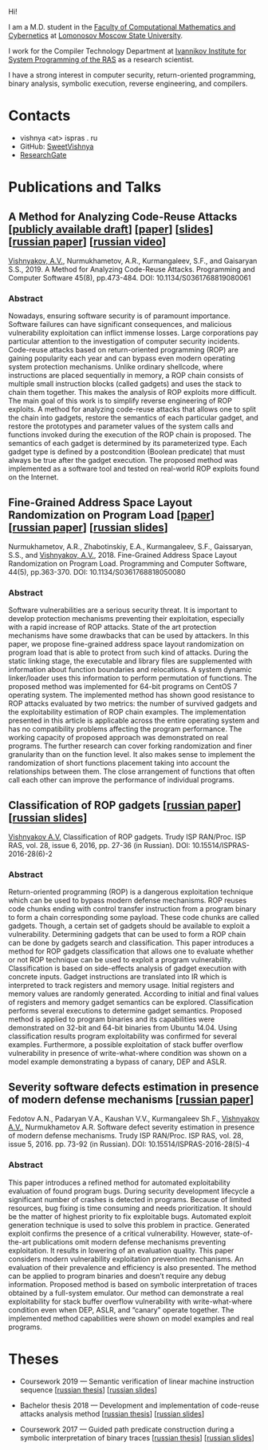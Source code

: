 Hi!

I am a M.D. student in the [Faculty of Computational Mathematics and Cybernetics](https://cs.msu.ru/en) at [Lomonosov Moscow State University](https://www.msu.ru/en/).

I work for the Compiler Technology Department at [Ivannikov Institute for System Programming of the RAS](http://www.ispras.ru/en/) as a research scientist.

I have a strong interest in computer security, return-oriented programming, binary analysis, symbolic execution, reverse engineering, and compilers.

# Contacts

 * vishnya&nbsp;\<at\>&nbsp;ispras&nbsp;.&nbsp;ru
 * GitHub: [SweetVishnya](https://github.com/SweetVishnya)
 * [ResearchGate](https://www.researchgate.net/profile/Alexey_Vishnyakov)

# Publications and Talks

## A Method for Analyzing Code-Reuse Attacks \[[publicly&nbsp;available&nbsp;draft](vishnyakov19-draft.pdf)\] \[[paper](https://link.springer.com/article/10.1134/S0361768819080061)\] \[[slides](vishnyakov-isprasopen2018.pdf)\] \[[russian&nbsp;paper](http://www.ispras.ru/proceedings/docs/2018/30/5/isp_30_2018_5_31.pdf)\] \[[russian&nbsp;video](https://vimeo.com/298786113)\]

<u>Vishnyakov, A.V.</u>, Nurmukhametov, A.R., Kurmangaleev, S.F., and Gaisaryan S.S., 2019. A Method for Analyzing Code-Reuse Attacks. Programming and Computer Software 45(8), pp.473-484. DOI: 10.1134/S0361768819080061

### Abstract

Nowadays, ensuring software security is of paramount importance. Software failures can have significant consequences, and malicious vulnerability exploitation can inflict immense losses. Large corporations pay particular attention to the investigation of computer security incidents. Code-reuse attacks based on return-oriented programming (ROP) are gaining popularity each year and can bypass even modern operating system protection mechanisms. Unlike ordinary shellcode, where instructions are placed sequentially in memory, a ROP chain consists of multiple small instruction blocks (called gadgets) and uses the stack to chain them together. This makes the analysis of ROP exploits more difficult. The main goal of this work is to simplify reverse engineering of ROP exploits. A method for analyzing code-reuse attacks that allows one to split the chain into gadgets, restore the semantics of each particular gadget, and restore the prototypes and parameter values of the system calls and functions invoked during the execution of the ROP chain is proposed. The semantics of each gadget is determined by its parameterized type. Each gadget type is defined by a postcondition (Boolean predicate) that must always be true after the gadget execution. The proposed method was implemented as a software tool and tested on real-world ROP exploits found on the Internet.

## Fine-Grained Address Space Layout Randomization on Program Load \[[paper](https://link.springer.com/article/10.1134%2FS0361768818050080)\] \[[russian&nbsp;paper](https://www.ispras.ru/proceedings/docs/2017/29/6/isp_29_2017_6_163.pdf)\] \[[russian&nbsp;slides](https://nurmukhametov.com/fine_grained_aslr.ru.pdf)\]

Nurmukhametov, A.R., Zhabotinskiy, E.A., Kurmangaleev, S.F., Gaissaryan, S.S., and <u>Vishnyakov, A.V.</u>, 2018. Fine-Grained Address Space Layout Randomization on Program Load. Programming and Computer Software, 44(5), pp.363-370. DOI: 10.1134/S0361768818050080

### Abstract

Software vulnerabilities are a serious security threat. It is important to develop protection mechanisms preventing their exploitation, especially with a rapid increase of ROP attacks. State of the art protection mechanisms have some drawbacks that can be used by attackers. In this paper, we propose fine-grained address space layout randomization on program load that is able to protect from such kind of attacks. During the static linking stage, the executable and library files are supplemented with information about function boundaries and relocations. A system dynamic linker/loader uses this information to perform permutation of functions. The proposed method was implemented for 64-bit programs on CentOS 7 operating system. The implemented method has shown good resistance to ROP attacks evaluated by two metrics: the number of survived gadgets and the exploitability estimation of ROP chain examples. The implementation presented in this article is applicable across the entire operating system and has no compatibility problems affecting the program performance. The working capacity of proposed approach was demonstrated on real programs. The further research can cover forking randomization and finer granularity than on the function level. It also makes sense to implement the randomization of short functions placement taking into account the relationships between them. The close arrangement of functions that often call each other can improve the performance of individual programs.

## Classification of ROP gadgets \[[russian&nbsp;paper](http://www.ispras.ru/proceedings/docs/2016/28/6/isp_28_2016_6_27.pdf)\] \[[russian&nbsp;slides](gadgets.pdf)\]

<u>Vishnyakov A.V.</u> Classification of ROP gadgets. Trudy ISP RAN/Proc. ISP RAS, vol. 28, issue 6, 2016, pp. 27-36 (in Russian). DOI: 10.15514/ISPRAS-2016-28(6)-2

### Abstract

Return-oriented programming (ROP) is a dangerous exploitation technique which can be used to bypass modern defense mechanisms. ROP reuses code chunks ending with control transfer instruction from a program binary to form a chain corresponding some payload. These code chunks are called gadgets. Though, a certain set of gadgets should be available to exploit a vulnerability. Determining gadgets that can be used to form a ROP chain can be done by gadgets search and classification. This paper introduces a method for ROP gadgets classification that allows one to evaluate whether or not ROP technique can be used to exploit a program vulnerability. Classification is based on side-effects analysis of gadget execution with concrete inputs. Gadget instructions are translated into IR which is interpreted to track registers and memory usage. Initial registers and memory values are randomly generated. According to initial and final values of registers and memory gadget semantics can be explored. Classification performs several executions to determine gadget semantics. Proposed method is applied to program binaries and its capabilities were demonstrated on 32-bit and 64-bit binaries from Ubuntu 14.04. Using classification results program exploitability was confirmed for several examples. Furthermore, a possible exploitation of stack buffer overflow vulnerability in presence of write-what-where condition was shown on a model example demonstrating a bypass of canary, DEP and ASLR.

## Severity software defects estimation in presence of modern defense mechanisms \[[russian&nbsp;paper](http://www.ispras.ru/proceedings/docs/2016/28/5/isp_28_2016_5_73.pdf)\]

Fedotov A.N., Padaryan V.A., Kaushan V.V., Kurmangaleev Sh.F., <u>Vishnyakov A.V.</u>, Nurmukhametov A.R. Software defect severity estimation in presence of modern defense mechanisms. Trudy ISP RAN/Proc. ISP RAS, vol. 28, issue 5, 2016. pp. 73-92 (in Russian). DOI: 10.15514/ISPRAS-2016-28(5)-4

### Abstract

This paper introduces a refined method for automated exploitability evaluation of found program bugs. During security development lifecycle a significant number of crashes is detected in programs. Because of limited resources, bug fixing is time consuming and needs prioritization. It should be the matter of highest priority to fix exploitable bugs. Automated exploit generation technique is used to solve this problem in practice. Generated exploit confirms the presence of a critical vulnerability. However, state-of-the-art publications omit modern defense mechanisms preventing exploitation. It results in lowering of an evaluation quality. This paper considers modern vulnerability exploitation prevention mechanisms. An evaluation of their prevalence and efficiency is also presented. The method can be applied to program binaries and doesn’t require any debug information. Proposed method is based on symbolic interpretation of traces obtained by a full-system emulator. Our method can demonstrate a real exploitability for stack buffer overflow vulnerability with write-what-where condition even when DEP, ASLR, and “canary” operate together. The implemented method capabilities were shown on model examples and real programs.

# Theses

 * Coursework 2019 &mdash; Semantic verification of linear machine instruction sequence \[[russian&nbsp;thesis](vishnyakov-coursework2019.pdf)\] \[[russian&nbsp;slides](vishnyakov-coursework2019-presentation.pdf)\]

 * Bachelor thesis 2018 &mdash; Development and implementation of code-reuse attacks analysis method \[[russian&nbsp;thesis](vishnyakov-diploma2018.pdf)\] \[[russian&nbsp;slides](vishnyakov-diploma2018-presentation.pdf)\]

 * Coursework 2017 &mdash; Guided path predicate construction during a symbolic interpretation of binary traces \[[russian&nbsp;thesis](vishnyakov-coursework2017.pdf)\] \[[russian&nbsp;slides](vishnyakov-coursework2017-presentation.pdf)\]
